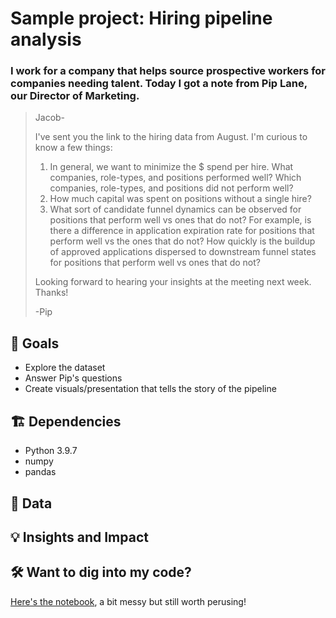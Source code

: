 # Sample project: Hiring pipeline analysis

### I work for a company that helps source prospective workers for companies needing talent. Today I got a note from Pip Lane, our Director of Marketing.

> Jacob-
> 
> I've sent you the link to the hiring data from August. I'm curious to know a few things:
> 
> 1. In general, we want to minimize the $ spend per hire. What companies, role-types, and positions performed well? Which companies, role-types, and positions did not perform well?
> 2. How much capital was spent on positions without a single hire?
> 3. What sort of candidate funnel dynamics can be observed for positions that perform well vs ones that do not? For example, is there a difference in application expiration rate for positions that perform well vs the ones that do not? How quickly is the buildup of approved applications dispersed to downstream funnel states for positions that perform well vs ones that do not?
> 
> Looking forward to hearing your insights at the meeting next week. Thanks!
> 
> -Pip

## 🎯 Goals
* Explore the dataset
* Answer Pip's questions
* Create visuals/presentation that tells the story of the pipeline

## 🏗 Dependencies
* Python 3.9.7
* numpy
* pandas

## 📂 Data


## 💡 Insights and Impact


## 🛠 Want to dig into my code?
[Here's the notebook](https://github.com/JacobTews/hiring_pipeline_analysis/blob/main/eda.ipynb), a bit messy but still worth perusing!
